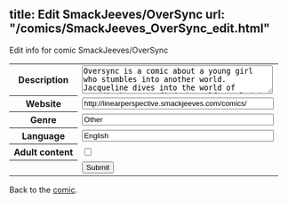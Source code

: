 title: Edit SmackJeeves/OverSync
url: "/comics/SmackJeeves_OverSync_edit.html"
---
Edit info for comic SmackJeeves/OverSync

<form name="comic" action="http://gaepostmail.appspot.com/comic/" method="post">
<table class="comicinfo">
<tr>
<th>Description</th><td><textarea name="description" cols="40" rows="3">Oversync is a comic about a young girl who stumbles into another world. Jacqueline dives into the world of Arcadia but soon finds herself tangled in a mess of secrets and conflicts. Can she punch her way out of this mess or will these battles prove to be surprisingly fist proof. A silly web comic focused on character interactions and exploring a fantasy world filled with curious things. New Pages every tuesday, wednesday, and thursday!</textarea></td>
</tr>
<tr>
<th>Website</th><td><input type="text" name="url" value="http://linearperspective.smackjeeves.com/comics/" size="40"/></td>
</tr>
<tr>
<th>Genre</th><td><input type="text" name="genre" value="Other" size="40"/></td>
</tr>
<tr>
<th>Language</th><td><input type="text" name="language" value="English" size="40"/></td>
</tr>
<tr>
<th>Adult content</th><td><input type="checkbox" name="adult" value="adult" /></td>
</tr>
<tr>
<th></th><td>
<input type="hidden" name="comic" value="SmackJeeves_OverSync" />
<input type="submit" name="submit" value="Submit" />
</td>
</tr>
</table>
</form>

Back to the [comic](SmackJeeves_OverSync.html).
